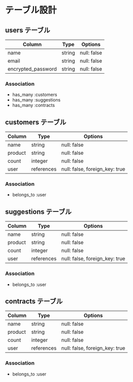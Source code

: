 # テーブル設計

## users テーブル
| Column             | Type   | Options     |
| ------------------ | ------ | ----------- |
| name               | string | null: false |
| email              | string | null: false |
| encrypted_password | string | null: false |
### Association
- has_many :customers
- has_many :suggestions
- has_many :contracts


## customers テーブル
| Column     | Type       | Options                        |
| ---------- | ---------- | ------------------------------ |
| name       | string     | null: false                    |
| product    | string     | null: false                    |
| count      | integer    | null: false                    |
| user       | references | null: false, foreign_key: true |
### Association
- belongs_to :user


## suggestions テーブル
| Column     | Type       | Options                        |
| ---------- | ---------- | ------------------------------ |
| name       | string     | null: false                    |
| product    | string     | null: false                    |
| count      | integer    | null: false                    |
| user       | references | null: false, foreign_key: true |
### Association
- belongs_to :user


## contracts テーブル
| Column     | Type       | Options                        |
| ---------- | ---------- | ------------------------------ |
| name       | string     | null: false                    |
| product    | string     | null: false                    |
| count      | integer    | null: false                    |
| user       | references | null: false, foreign_key: true |
### Association
- belongs_to :user